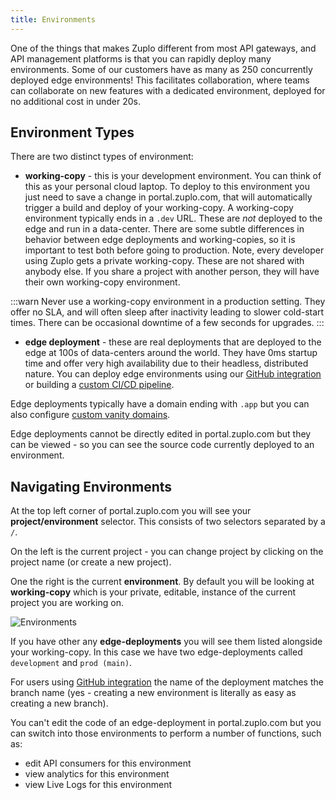 ```yaml
---
title: Environments
---
```


One of the things that makes Zuplo different from most API gateways, and API management platforms is that you can rapidly deploy many environments. Some of our customers have as many as 250 concurrently deployed edge environments! This facilitates collaboration, where teams can collaborate on new features with a dedicated environment, deployed for no additional cost in under 20s.

## Environment Types

There are two distinct types of environment:

- **working-copy** - this is your development environment. You can think of this as your personal cloud laptop. To deploy to this environment you just need to save a change in portal.zuplo.com, that will automatically trigger a build and deploy of your working-copy. A working-copy environment typically ends in a `.dev` URL. These are _not_ deployed to the edge and run in a data-center. There are some subtle differences in behavior between edge deployments and working-copies, so it is important to test both before going to production. Note, every developer using Zuplo gets a private working-copy. These are not shared with anybody else. If you share a project with another person, they will have their own working-copy environment.

:::warn
Never use a working-copy environment in a production setting. They offer no SLA, and will often sleep after inactivity leading to slower cold-start times. There can be occasional downtime of a few seconds for upgrades.
:::

- **edge deployment** - these are real deployments that are deployed to the edge at 100s of data-centers around the world. They have 0ms startup time and offer very high availability due to their headless, distributed nature. You can deploy edge environments using our [GitHub integration](/guides/github-source-control) or building a [custom CI/CD pipeline](/guides/custom-ci-cd).

Edge deployments typically have a domain ending with `.app` but you can also configure [custom vanity domains](/deployments/custom-domains).

Edge deployments cannot be directly edited in portal.zuplo.com but they can be viewed - so you can see the source code currently deployed to an environment.

## Navigating Environments

At the top left corner of portal.zuplo.com you will see your **project/environment** selector. This consists of two selectors separated by a `/`.

On the left is the current project - you can change project by clicking on the project name (or create a new project).

One the right is the current **environment**. By default you will be looking at **working-copy** which is your private, editable, instance of the current project you are working on.

![Environments](./media/environments.png)

If you have other any **edge-deployments** you will see them listed alongside your working-copy. In this case we have two edge-deployments called `development` and `prod (main)`.

For users using [GitHub integration](../guides/github-source-control) the name of the deployment matches the branch name (yes - creating a new environment is literally as easy as creating a new branch).

You can't edit the code of an edge-deployment in portal.zuplo.com but you can switch into those environments to perform a number of functions, such as:

- edit API consumers for this environment
- view analytics for this environment
- view Live Logs for this environment
